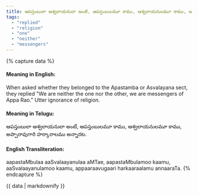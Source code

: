 ```yaml
---
title: ఆపస్తంబులా ఆశ్వలాయనులా అంటే, ఆపస్తంబులమూ కాము, ఆశ్వలాయనులమూ కాము, అప్పారావుగారి హర్కారాలము అన్నారట.
tags:
  - "replied"
  - "religion"
  - "one"
  - "neither"
  - "messengers"
---
```


{% capture data %}
#### Meaning in English:
When asked whether they belonged to the Apastamba or Asvalayana sect, they replied "We are neither the one nor the other, we are messengers of Appa Rao."
Utter ignorance of religion.

#### Meaning in Telugu:
ఆపస్తంబులా ఆశ్వలాయనులా అంటే, ఆపస్తంబులమూ కాము, ఆశ్వలాయనులమూ కాము, అప్పారావుగారి హర్కారాలము అన్నారట.

#### English Transliteration:
aapastaMbulaa aaSvalaayanulaa aMTae, aapastaMbulamoo kaamu, aaSvalaayanulamoo kaamu, appaaraavugaari harkaaraalamu annaaraTa.
{% endcapture %}

<div class="notice">{{ data | markdownify }}</div>

